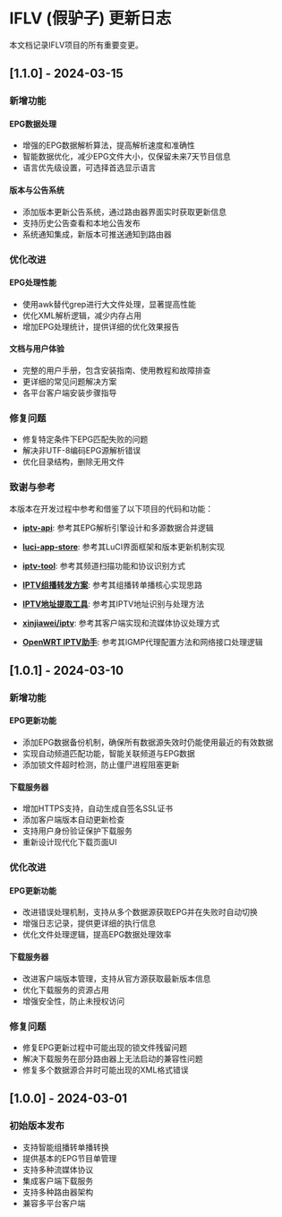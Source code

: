 # IFLV (假驴子) 更新日志

本文档记录IFLV项目的所有重要变更。

## [1.1.0] - 2024-03-15

### 新增功能

#### EPG数据处理
- 增强的EPG数据解析算法，提高解析速度和准确性
- 智能数据优化，减少EPG文件大小，仅保留未来7天节目信息
- 语言优先级设置，可选择首选显示语言

#### 版本与公告系统
- 添加版本更新公告系统，通过路由器界面实时获取更新信息
- 支持历史公告查看和本地公告发布
- 系统通知集成，新版本可推送通知到路由器

### 优化改进

#### EPG处理性能
- 使用awk替代grep进行大文件处理，显著提高性能
- 优化XML解析逻辑，减少内存占用
- 增加EPG处理统计，提供详细的优化效果报告

#### 文档与用户体验
- 完整的用户手册，包含安装指南、使用教程和故障排查
- 更详细的常见问题解决方案
- 各平台客户端安装步骤指导

### 修复问题
- 修复特定条件下EPG匹配失败的问题
- 解决非UTF-8编码EPG源解析错误
- 优化目录结构，删除无用文件

### 致谢与参考

本版本在开发过程中参考和借鉴了以下项目的代码和功能：

- **[iptv-api](https://github.com/Guovin/iptv-api/)**: 
  参考其EPG解析引擎设计和多源数据合并逻辑

- **[luci-app-store](https://github.com/jiecai58/luci-app-store)**: 
  参考其LuCI界面框架和版本更新机制实现

- **[iptv-tool](https://github.com/super321/iptv-tool)**: 
  参考其频道扫描功能和协议识别方式

- **[IPTV组播转发方案](https://www.right.com.cn/forum/thread-8319904-1-1.html)**: 
  参考其组播转单播核心实现思路

- **[IPTV地址提取工具](https://github.com/gyssi007/-IPTV-/blob/main/IPTV%E5%9C%B0%E5%9D%80%E6%8F%90%E5%8F%96%E5%B7%A5%E5%85%B7.html)**: 
  参考其IPTV地址识别与处理方法

- **[xinjiawei/iptv](https://github.com/xinjiawei/iptv)**: 
  参考其客户端实现和流媒体协议处理方式

- **[OpenWRT IPTV助手](https://www.right.com.cn/FORUM/thread-8413979-1-1.html)**: 
  参考其IGMP代理配置方法和网络接口处理逻辑

## [1.0.1] - 2024-03-10

### 新增功能

#### EPG更新功能
- 添加EPG数据备份机制，确保所有数据源失效时仍能使用最近的有效数据
- 实现自动频道匹配功能，智能关联频道与EPG数据
- 添加锁文件超时检测，防止僵尸进程阻塞更新

#### 下载服务器
- 增加HTTPS支持，自动生成自签名SSL证书
- 添加客户端版本自动更新检查
- 支持用户身份验证保护下载服务
- 重新设计现代化下载页面UI

### 优化改进

#### EPG更新功能
- 改进错误处理机制，支持从多个数据源获取EPG并在失败时自动切换
- 增强日志记录，提供更详细的执行信息
- 优化文件处理逻辑，提高EPG数据处理效率

#### 下载服务器
- 改进客户端版本管理，支持从官方源获取最新版本信息
- 优化下载服务的资源占用
- 增强安全性，防止未授权访问

### 修复问题
- 修复EPG更新过程中可能出现的锁文件残留问题
- 解决下载服务在部分路由器上无法启动的兼容性问题
- 修复多个数据源合并时可能出现的XML格式错误

## [1.0.0] - 2024-03-01

### 初始版本发布
- 支持智能组播转单播转换
- 提供基本的EPG节目单管理
- 支持多种流媒体协议
- 集成客户端下载服务
- 支持多种路由器架构
- 兼容多平台客户端 